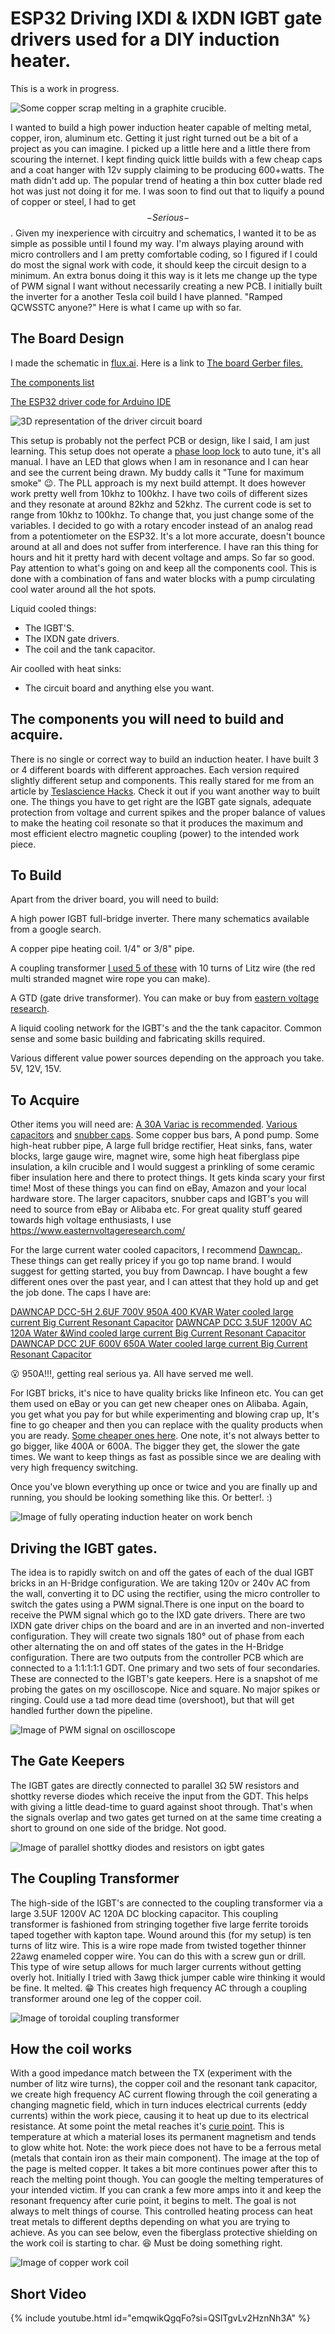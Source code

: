 # ESP32 Driving IXDI & IXDN IGBT gate drivers used for a DIY induction heater.

This is a work in progress.

![Some copper scrap melting in a graphite crucible.](https://github.com/metanurb21/esp32_igbt_driver/blob/main/images/melting-copper.jpg)

I wanted to build a high power induction heater capable of melting metal, copper, iron, aluminum etc.
Getting it just right turned out be a bit of a project as you can imagine. I picked up a little here and a little there from scouring the internet.
I kept finding quick little builds with a few cheap caps and a coat hanger with 12v supply claiming to be producing 600+watts. The math didn't add up. The popular trend of heating a thin box cutter blade red hot was just not doing it for me. I was soon to find out that to liquify a pound of copper or steel, I had to get $$-Serious-$$.
Given my inexperience with circuitry and schematics, I wanted it to be as simple as possible until I found my way. I'm always playing around with micro controllers and I am pretty comfortable coding, so I figured if I could do most the signal work with code, it should keep the circuit design to a minimum. An extra bonus doing it this way is it lets me change up the type of PWM signal I want without necessarily creating a new PCB. I initially built the inverter for a another Tesla coil build I have planned. "Ramped QCWSSTC anyone?" Here is what I came up with so far.

## The Board Design

I made the schematic in [flux.ai](https://www.flux.ai/metanurb21/esp32-pwm-ixd630-igbt-driver-v2?editor=schematic). Here is a link to [The board Gerber files.](https://github.com/metanurb21/esp32_igbt_driver/blob/main/files/metanurb21-esp32-pwm-ixd630-igbt-driver-v2-Gerbers-Versionedf32863.zip)

[The components list](https://github.com/metanurb21/esp32_igbt_driver/blob/main/files/pick_and_place.csv)

[The ESP32 driver code for Arduino IDE](https://github.com/metanurb21/esp32_igbt_driver/blob/main/code/esp32__igbt_gate_driver.ino)

![3D representation of the driver circuit board](https://github.com/metanurb21/esp32_igbt_driver/blob/main/images/igbt-driver.png)

This setup is probably not the perfect PCB or design, like I said, I am just learning. This setup does not operate a [phase loop lock](https://en.wikipedia.org/wiki/Phase-locked_loop) to auto tune, it's all manual. I have an LED that glows when I am in resonance and I can hear and see the current being drawn. My buddy calls it "Tune for maximum smoke" :wink:. The PLL approach is my next build attempt. It does however work pretty well from 10khz to 100khz. I have two coils of different sizes and they resonate at around 82khz and 52khz. The current code is set to range from 10khz to 100khz. To change that, you just change some of the variables. I decided to go with a rotary encoder instead of an analog read from a potentiometer on the ESP32. It's a lot more accurate, doesn't bounce around at all and does not suffer from interference. I have ran this thing for hours and hit it pretty hard with decent voltage and amps. So far so good. Pay attention to what's going on and keep all the components cool. This is done with a combination of fans and water blocks with a pump circulating cool water around all the hot spots.

Liquid cooled things:

- The IGBT'S.
- The IXDN gate drivers.
- The coil and the tank capacitor.

Air coolled with heat sinks:

- The circuit board and anything else you want.

## The components you will need to build and acquire.

There is no single or correct way to build an induction heater. I have built 3 or 4 different boards with different approaches. Each version required slightly different setup and components. This really stared for me from an article by [Teslascience Hacks](https://teslascience.wordpress.com/autotuning-9kw-induction-forge-version-1-2/). Check it out if you want another way to built one. The things you have to get right are the IGBT gate signals, adequate protection from voltage and current spikes and the proper balance of values to make the heating coil resonate so that it produces the maximum and most efficient electro magnetic coupling (power) to the intended work piece.

## To Build

Apart from the driver board, you will need to build:

A high power IGBT full-bridge inverter. There many schematics available from a google search.

A copper pipe heating coil. 1/4" or 3/8" pipe.

A coupling transformer [I used 5 of these](https://www.easternvoltageresearch.com/ferrite-core-5000-1/) with 10 turns of Litz wire (the red multi stranded magnet wire rope you can make).

A GTD (gate drive transformer). You can make or buy from [eastern voltage research](https://www.easternvoltageresearch.com/gate-transformer-kit-5000-1/).

A liquid cooling network for the IGBT's and the the tank capacitor. Common sense and some basic building and fabricating skills required.

Various different value power sources depending on the approach you take. 5V, 12V, 15V.

## To Acquire

Other items you will need are: [A 30A Variac is recommended](https://www.ebay.com/itm/375079366063). [Various capacitors](https://www.ebay.com/itm/234559065702) and [snubber caps](https://www.ebay.com/itm/396177418199?_skw=snubber+capacitopr&itmmeta=01JMDDCM8SQPJGYN1PYTKN86BS&hash=item5c3e03a7d7:g:VE4AAOSwAYdno4WP&itmprp=enc%3AAQAKAAAA0FkggFvd1GGDu0w3yXCmi1c9mWgMXZX5fwHpwCae7OcaRXv1trcV3pJHvxD7N%2BYRzYReG5U4lVD76NHHILRzqmooxb7L2cbUsKP2JHcCTopAn1pdaqD1sa0glHSgaajgOATGAaY3qhzo%2BHvpVgDuLP%2FbjWafyUHbSjMkNS7ixHWHxHD6KvJA9vZjk2rkU%2FkQ3LNl9oBzikCl3rA7CmxaXTL2N42wPFiJ0QYJF6qiNYs4mD%2FDD%2FP0W9Pats5fIZlX6m4r4gOI%2FzUm9CFR3ZX5Mfk%3D%7Ctkp%3ABk9SR6bGsq2jZQ). Some copper bus bars, A pond pump. Some high-heat rubber pipe, A large full bridge rectifier, Heat sinks, fans, water blocks, large gauge wire, magnet wire, some high heat fiberglass pipe insulation, a kiln crucible and I would suggest a prinkling of some ceramic fiber insulation here and there to protect things. It gets kinda scary your first time!
Most of these things you can find on eBay, Amazon and your local hardware store.
The larger capacitors, snubber caps and IGBT's you will need to source from eBay or Alibaba etc.
For great quality stuff geared towards high voltage enthusiasts, I use https://www.easternvoltageresearch.com/

For the large current water cooled capacitors, I recommend [Dawncap.](https://www.dawncapacitors.com/home). These things can get really pricey if you go top name brand. I would suggest for getting started, you buy from Dawncap. I have bought a few different ones over the past year, and I can attest that they hold up and get the job done. The caps I have are:

[DAWNCAP DCC-5H 2.6UF 700V 950A 400 KVAR Water cooled large current Big Current Resonant Capacitor](https://www.aliexpress.us/item/3256805434541389.html?spm=a2g0o.order_list.order_list_main.21.21ef1802Jx87JR&gatewayAdapt=glo2usa)
[DAWNCAP DCC 3.5UF 1200V AC 120A Water &Wind cooled large current Big Current Resonant Capacitor](https://www.aliexpress.us/item/3256805388886798.html?spm=a2g0o.order_list.order_list_main.26.21ef1802Jx87JR&gatewayAdapt=glo2usa)
[DAWNCAP DCC 2UF 600V 650A Water cooled large current Big Current Resonant Capacitor](https://www.aliexpress.us/item/3256805387045331.html?spm=a2g0o.order_list.order_list_main.31.21ef1802Jx87JR&gatewayAdapt=glo2usa)

:open_mouth: 950A!!!, getting real serious ya. All have served me well.

For IGBT bricks, it's nice to have quality bricks like Infineon etc. You can get them used on eBay or you can get new cheaper ones on Alibaba. Again, you get what you pay for but while experimenting and blowing crap up, It's fine to go cheaper and then you can replace with the quality products when you are ready. [Some cheaper ones here](https://www.aliexpress.us/item/3256805870685571.html?spm=a2g0o.order_list.order_list_main.277.21ef1802ginfNj&gatewayAdapt=glo2usa). One note, it's not always better to go bigger, like 400A or 600A. The bigger they get, the slower the gate times. We want to keep things as fast as possible since we are dealing with very high frequency switching.

Once you've blown everything up once or twice and you are finally up and running, you should be looking something like this. Or better!. :)

![Image of fully operating induction heater on work bench](https://github.com/metanurb21/esp32_igbt_driver/blob/main/images/induction-heating-snapshot.jpg)

## Driving the IGBT gates.

The idea is to rapidly switch on and off the gates of each of the dual IGBT bricks in an H-Bridge configuration. We are taking 120v or 240v AC from the wall, converting it to DC using the rectifier, using the micro controller to switch the gates using a PWM signal.There is one input on the board to receive the PWM signal which go to the IXD gate drivers. There are two IXDN gate driver chips on the board and are in an inverted and non-inverted configuration. They will create two signals 180° out of phase from each other alternating the on and off states of the gates in the H-Bridge configuration. There are two outputs from the controller PCB which are connected to a 1:1:1:1:1 GDT. One primary and two sets of four secondaries. These are connected to the IGBT's gate keepers. Here is a snapshot of me probing the gates on my oscilloscope. Nice and square. No major spikes or ringing. Could use a tad more dead time (overshoot), but that will get handled further down the pipeline.

![Image of PWM signal on oscilloscope](https://github.com/metanurb21/esp32_igbt_driver/blob/main/images/PWM.png)

## The Gate Keepers

The IGBT gates are directly connected to parallel 3Ω 5W resistors and shottky reverse diodes which receive the input from the GDT. This helps with giving a little dead-time to guard against shoot through. That's when the signals overlap and two gates get turned on at the same time creating a short to ground on one side of the bridge. Not good.

![Image of parallel shottky diodes and resistors on igbt gates](https://github.com/metanurb21/esp32_igbt_driver/blob/main/images/gateKeepers.jpg)

## The Coupling Transformer

The high-side of the IGBT's are connected to the coupling transformer via a large 3.5UF 1200V AC 120A DC blocking capacitor. This coupling transformer is fashioned from stringing together five large ferrite toroids taped together with kapton tape. Wound around this (for my setup) is ten turns of litz wire. This is a wire rope made from twisted together thinner 22awg enameled copper wire. You can do this with a screw gun or drill. This type of wire setup allows for much larger currents without getting overly hot. Initially I tried with 3awg thick jumper cable wire thinking it would be fine. It melted. :grin: This creates high frequency AC through a coupling transformer around one leg of the copper coil.

![Image of toroidal coupling transformer](https://github.com/metanurb21/esp32_igbt_driver/blob/main/images/couplingTx.jpg)

## How the coil works

With a good impedance match between the TX (experiment with the number of litz wire turns), the copper coil and the resonant tank capacitor, we create high frequency AC current flowing through the coil generating a changing magnetic field, which in turn induces electrical currents (eddy currents) within the work piece, causing it to heat up due to its electrical resistance. At some point the metal reaches it's [curie point](https://en.wikipedia.org/wiki/Curie_temperature). This is temperature at which a material loses its permanent magnetism and tends to glow white hot. Note: the work piece does not have to be a ferrous metal (metals that contain iron as their main component). The image at the top of the page is melted copper. It takes a bit more continues power after this to reach the melting point though. You can google the melting temperatures of your intended victim. If you can crank a few more amps into it and keep the resonant frequency after curie point, it begins to melt. The goal is not always to melt things of course. This controlled heating process can heat treat metals to different depths depending on what you are trying to achieve. As you can see below, even the fiberglass protective shielding on the work coil is starting to char. :laughing: Must be doing something right.

![Image of copper work coil](https://github.com/metanurb21/esp32_igbt_driver/blob/main/images/copperCoil.jpg)

## Short Video

{% include youtube.html id="emqwikQgqFo?si=QSlTgvLv2HznNh3A" %}

